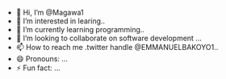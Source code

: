 - 👋 Hi, I’m @Magawa1
- 👀 I’m interested in learing..
- 🌱 I’m currently learning programming..
- 💞️ I’m looking to collaborate on software development ...
- 📫 How to reach me .twitter handle @EMMANUELBAKOYO1..
- 😄 Pronouns: ...
- ⚡ Fun fact: ...

<!---
Magawa1/Magawa1 is a ✨ special ✨ repository because its `README.md` (this file) appears on your GitHub profile.
You can click the Preview link to take a look at your changes.
--->
